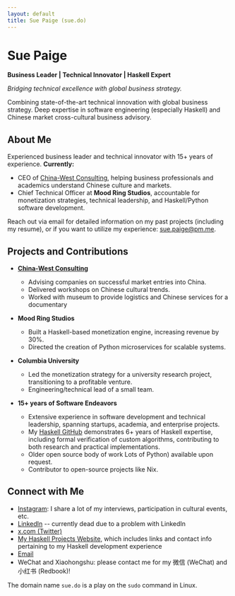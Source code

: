 ```yaml
---
layout: default
title: Sue Paige (sue.do)
---
```


# Sue Paige

**Business Leader | Technical Innovator | Haskell Expert**

*Bridging technical excellence with global business strategy.*

Combining state-of-the-art technical innovation with global business strategy. Deep expertise in software engineering (especially Haskell) and Chinese market cross-cultural business advisory.

## About Me

Experienced business leader and technical innovator with 15+ years of experience. **Currently:**

- CEO of [China-West Consulting](https://chinawest.consulting), helping business professionals and academics understand Chinese culture and markets.
- Chief Technical Officer at **Mood Ring Studios**, accountable for monetization strategies, technical leadership, and Haskell/Python software development.

Reach out via email for detailed information on my past projects (including my resume), or if you want to utilize my experience: [sue.paige@pm.me](mailto:sue.paige@pm.me).

## Projects and Contributions

- **[China-West Consulting](https://chinawest.consulting)**
  - Advising companies on successful market entries into China.
  - Delivered workshops on Chinese cultural trends.
  - Worked with museum to provide logistics and Chinese services for a documentary

- **Mood Ring Studios**
  - Built a Haskell-based monetization engine, increasing revenue by 30%.
  - Directed the creation of Python microservices for scalable systems.

- **Columbia University**
  - Led the monetization strategy for a university research project, transitioning to a profitable venture.
  - Engineering/technical lead of a small team.

- **15+ years of Software Endeavors**
  - Extensive experience in software development and technical leadership, spanning startups, academia, and enterprise projects.
  - My [Haskell GitHub](https://github.com/someodd) demonstrates 6+ years of Haskell expertise, including formal verification of custom algorithms, contributing to both research and practical implementations.
  - Older open source body of work Lots of Python) available upon request.
  - Contributor to open-source projects like Nix.

## Connect with Me

- [Instagram](https://www.instagram.com/gildedpaige/): I share a lot of my interviews, participation in cultural events, etc.
- [LinkedIn](https://www.linkedin.com/in/sue-paige/) -- currently dead due to a problem with LinkedIn
- [x.com (Twitter)](https://x.com/sue_do_paige)
- [My Haskell Projects Website](https://www.someodd.zip), which includes links and contact info pertaining to my Haskell development experience
- [Email](mailto:sue.paige@pm.me)
- WeChat and Xiaohongshu: please contact me for my 微信 (WeChat) and 小红书 (Redbook)!

The domain name `sue.do` is a play on the `sudo` command in Linux.
